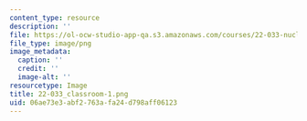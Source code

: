 ```yaml
---
content_type: resource
description: ''
file: https://ol-ocw-studio-app-qa.s3.amazonaws.com/courses/22-033-nuclear-systems-design-project-fall-2011/06ae73e3abf2763afa24d798aff06123_22-033_classroom-1.png
file_type: image/png
image_metadata:
  caption: ''
  credit: ''
  image-alt: ''
resourcetype: Image
title: 22-033_classroom-1.png
uid: 06ae73e3-abf2-763a-fa24-d798aff06123
---
```

